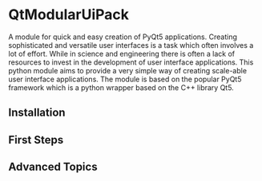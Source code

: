 # QtModularUiPack
A module for quick and easy creation of PyQt5 applications. Creating sophisticated and versatile user interfaces is a task which often involves a lot of effort. While in science and engineering there is often a lack of resources to invest in the development of user interface applications.
This python module aims to provide a very simple way of creating scale-able user interface applications. The module is based on the popular PyQt5 framework which is a python wrapper based on the C++ library Qt5.

## Installation

## First Steps

## Advanced Topics
